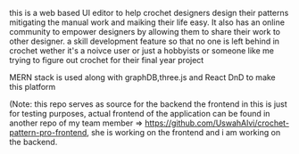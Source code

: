 this is a web based UI editor to help crochet designers design their patterns mitigating the manual work and maiking their life easy.
It also has an online community to empower designers by allowing them to share their work to other designer.
a skill development feature so that no one is left behind in crochet wether it's a noivce user or just a hobbyists or someone like me trying to figure out crochet for their final year project


MERN stack is used along with graphDB,three.js and React DnD to make this platform

(Note: this repo serves as source for the backend the frontend in this is just for testing purposes, actual frontend of the application can be found in another repo of my team member => https://github.com/UswahAlvi/crochet-pattern-pro-frontend,
she is working on the frontend and i am working on the backend.
